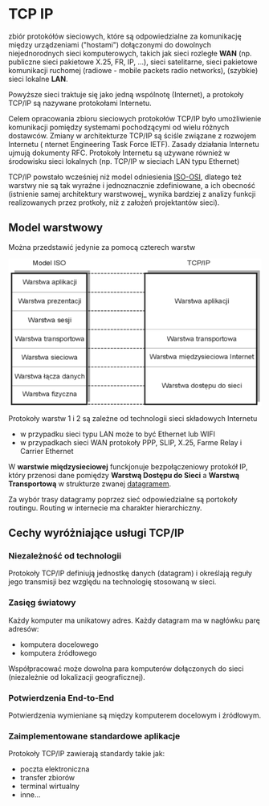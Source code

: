 # TCP IP

zbiór protokółów sieciowych, które są odpowiedzialne za komunikację między urządzeniami ("hostami") dołączonymi do dowolnych niejednorodnych sieci komputerowych, takich jak sieci rozległe **WAN** (np. publiczne sieci pakietowe X.25, FR, IP, ...), sieci satelitarne, sieci pakietowe komunikacji ruchomej (radiowe - mobile packets radio networks), (szybkie) sieci lokalne **LAN**.

Powyższe sieci traktuje się jako jedną wspólnotę (Internet), a protokoły TCP/IP są nazywane protokołami Internetu.

Celem opracowania zbioru sieciowych protokołów TCP/IP było umożliwienie komunikacji pomiędzy systemami pochodzącymi od wielu różnych dostawców. Zmiany w architekturze TCP/IP są ściśle związane z rozwojem Internetu ( nternet Engineering Task Force IETF). Zasady działania Internetu ujmują dokumenty RFC. Protokoły Internetu są używane również w środowisku sieci lokalnych (np. TCP/IP w sieciach LAN typu Ethernet)

TCP/IP powstało wcześniej niż model odniesienia [ISO-OSI](../iso_osi/iso_osi.md), dlatego też warstwy nie są tak wyraźne i jednoznacznie zdefiniowane, a ich obecność (istnienie samej architektury warstwowej_ wynika bardziej z analizy funkcji realizowanych przez protkoły, niż z założeń projektantów sieci).

## Model warstwowy

Można przedstawić jedynie za pomocą czterech warstw

![zdjęcie](model.png)

Protokoły warstw 1 i 2 są zależne od technologii sieci składowych Internetu

- w przypadku sieci typu LAN może to być Ethernet lub WIFI
- w przypadkach sieci WAN protokoły PPP, SLIP, X.25, Farme Relay i Carrier Ethernet

W **warstwie międzysieciowej** funckjonuje bezpołączeniowy protokół IP, który przenosi dane pomiędzy **Warstwą Dostępu do Sieci** a **Warstwą Transportową** w strukturze zwanej [datagramem](../datagram_IP/datagram_IP.md).

Za wybór trasy datagramy poprzez sieć odpowiedzialne są portokoły routingu. Routing w internecie ma charakter hierarchiczny.

## Cechy wyróżniające usługi TCP/IP

### Niezależność od technologii

Protokoły TCP/IP definiują jednostkę danych (datagram) i określają reguły jego transmisji bez względu na technologię stosowaną w sieci.

### Zasięg światowy

Każdy komputer ma unikatowy adres. Każdy datagram ma w nagłówku parę adresów:

- komputera docelowego
- komputera źródłowego

Współpracować może dowolna para komputerów dołączonych do sieci (niezależnie od lokalizacji geograficznej).

### Potwierdzenia End-to-End

Potwierdzenia wymieniane są między komputerem docelowym i źródłowym.

### Zaimplementowane standardowe aplikacje

Protokoły TCP/IP zawierają standardy takie jak:

- poczta elektroniczna
- transfer zbiorów
- terminal wirtualny
- inne...

